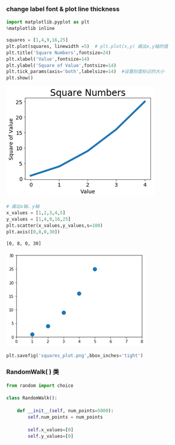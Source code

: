 
### change label font & plot line thickness


```python
import matplotlib.pyplot as plt 
%matplotlib inline
```


```python
squares = [1,4,9,16,25]
plt.plot(squares, linewidth =5)  # plt.plot(x,y) 画出x,y轴的值
plt.title('Square Numbers',fontsize=24)
plt.xlabel('Value',fontsize=14)
plt.ylabel('Square of Value',fontsize=14)
plt.tick_params(axis='both',labelsize=14)  #设置刻度标记的大小
plt.show()
```


![png](output_2_0.png)



```python
# 画出x轴，y轴
x_values = [1,2,3,4,5]
y_values = [1,4,9,16,25]
plt.scatter(x_values,y_values,s=100)
plt.axis([0,8,0,30])
```




    [0, 8, 0, 30]




![png](output_3_1.png)



```python
plt.savefig('squares_plot.png',bbox_inches='tight')
```

### RandomWalk( ) 类 


```python
from random import choice

class RandomWalk():
    
    def __init__(self, num_points=5000):
        self.num_points = num_points
        
        self.x_values=[0]
        self.y_values=[0]
```

